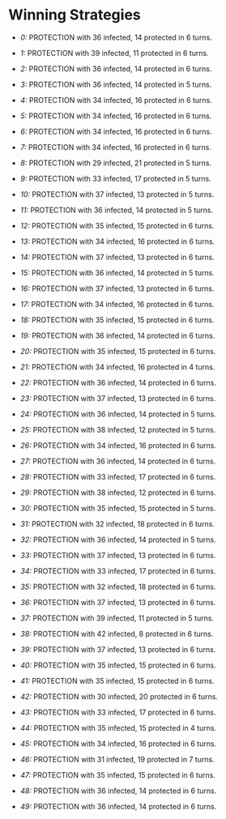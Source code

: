 # Winning Strategies

* _0:_ PROTECTION with 36 infected, 14 protected in 6 turns.


* _1:_ PROTECTION with 39 infected, 11 protected in 6 turns.


* _2:_ PROTECTION with 36 infected, 14 protected in 6 turns.


* _3:_ PROTECTION with 36 infected, 14 protected in 5 turns.


* _4:_ PROTECTION with 34 infected, 16 protected in 6 turns.


* _5:_ PROTECTION with 34 infected, 16 protected in 6 turns.


* _6:_ PROTECTION with 34 infected, 16 protected in 6 turns.


* _7:_ PROTECTION with 34 infected, 16 protected in 6 turns.


* _8:_ PROTECTION with 29 infected, 21 protected in 5 turns.


* _9:_ PROTECTION with 33 infected, 17 protected in 5 turns.


* _10:_ PROTECTION with 37 infected, 13 protected in 5 turns.


* _11:_ PROTECTION with 36 infected, 14 protected in 5 turns.


* _12:_ PROTECTION with 35 infected, 15 protected in 6 turns.


* _13:_ PROTECTION with 34 infected, 16 protected in 6 turns.


* _14:_ PROTECTION with 37 infected, 13 protected in 6 turns.


* _15:_ PROTECTION with 36 infected, 14 protected in 5 turns.


* _16:_ PROTECTION with 37 infected, 13 protected in 6 turns.


* _17:_ PROTECTION with 34 infected, 16 protected in 6 turns.


* _18:_ PROTECTION with 35 infected, 15 protected in 6 turns.


* _19:_ PROTECTION with 36 infected, 14 protected in 6 turns.


* _20:_ PROTECTION with 35 infected, 15 protected in 6 turns.


* _21:_ PROTECTION with 34 infected, 16 protected in 4 turns.


* _22:_ PROTECTION with 36 infected, 14 protected in 6 turns.


* _23:_ PROTECTION with 37 infected, 13 protected in 6 turns.


* _24:_ PROTECTION with 36 infected, 14 protected in 5 turns.


* _25:_ PROTECTION with 38 infected, 12 protected in 5 turns.


* _26:_ PROTECTION with 34 infected, 16 protected in 6 turns.


* _27:_ PROTECTION with 36 infected, 14 protected in 6 turns.


* _28:_ PROTECTION with 33 infected, 17 protected in 6 turns.


* _29:_ PROTECTION with 38 infected, 12 protected in 6 turns.


* _30:_ PROTECTION with 35 infected, 15 protected in 5 turns.


* _31:_ PROTECTION with 32 infected, 18 protected in 6 turns.


* _32:_ PROTECTION with 36 infected, 14 protected in 5 turns.


* _33:_ PROTECTION with 37 infected, 13 protected in 6 turns.


* _34:_ PROTECTION with 33 infected, 17 protected in 6 turns.


* _35:_ PROTECTION with 32 infected, 18 protected in 6 turns.


* _36:_ PROTECTION with 37 infected, 13 protected in 6 turns.


* _37:_ PROTECTION with 39 infected, 11 protected in 5 turns.


* _38:_ PROTECTION with 42 infected, 8 protected in 6 turns.


* _39:_ PROTECTION with 37 infected, 13 protected in 6 turns.


* _40:_ PROTECTION with 35 infected, 15 protected in 6 turns.


* _41:_ PROTECTION with 35 infected, 15 protected in 6 turns.


* _42:_ PROTECTION with 30 infected, 20 protected in 6 turns.


* _43:_ PROTECTION with 33 infected, 17 protected in 6 turns.


* _44:_ PROTECTION with 35 infected, 15 protected in 4 turns.


* _45:_ PROTECTION with 34 infected, 16 protected in 6 turns.


* _46:_ PROTECTION with 31 infected, 19 protected in 7 turns.


* _47:_ PROTECTION with 35 infected, 15 protected in 6 turns.


* _48:_ PROTECTION with 36 infected, 14 protected in 6 turns.


* _49:_ PROTECTION with 36 infected, 14 protected in 6 turns.


